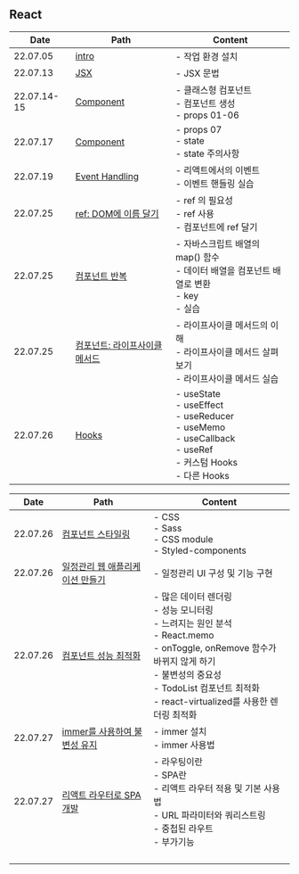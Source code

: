 ## React

| Date        | Path                                                   | Content                                                      |
| ----------- | ------------------------------------------------------ | ------------------------------------------------------------ |
| 22.07.05    | [intro](React/00_intro.md)                             | - 작업 환경 설치                                             |
| 22.07.13    | [JSX](React/01_JSX.md)                                 | - JSX 문법                                                   |
| 22.07.14-15 | [Component](React/02_component.md)                     | - 클래스형 컴포넌트<br/>- 컴포넌트 생성<br/>- props 01-06    |
| 22.07.17    | [Component](React/02_component.md)                     | - props 07<br/>- state<br/>- state 주의사항                  |
| 22.07.19    | [Event Handling](React/03_EventHandling.md)            | - 리액트에서의 이벤트<br />- 이벤트 핸들링 실습              |
| 22.07.25    | [ref: DOM에 이름 달기](React/04_ref.md)                | - ref 의 필요성<br />- ref 사용<br />- 컴포넌트에 ref 달기   |
| 22.07.25    | [컴포넌트 반복](React/05_Component반복.md)             | - 자바스크립트 배열의 map() 함수<br />- 데이터 배열을 컴포넌트 배열로 변환<br />- key<br />- 실습 |
| 22.07.25    | [컴포넌트: 라이프사이클 메서드](React/06_LifeCycle.md) | - 라이프사이클 메서드의 이해<br />- 라이프사이클 메서드 살펴보기<br />- 라이프사이클 메서드 실습 |
| 22.07.26    | [Hooks](React/07_Hooks.md)                             | - useState<br />- useEffect<br />- useReducer<br />- useMemo<br />- useCallback<br />- useRef<br />- 커스텀 Hooks<br />- 다른 Hooks |

| Date     | Path                                                    | Content                                                      |
| -------- | ------------------------------------------------------- | ------------------------------------------------------------ |
| 22.07.26 | [컴포넌트 스타일링](React/08_ComponentStyling.md)       | - CSS<br />- Sass<br />- CSS module<br />- Styled-components |
| 22.07.26 | [일정관리 웹 애플리케이션 만들기](React/09_Schedule.md) | - 일정관리 UI 구성 및 기능 구현                              |
| 22.07.26 | [컴포넌트 성능 최적화](React/10_컴포넌트성능최적화.md)  | - 많은 데이터 렌더링<br />- 성능 모니터링<br />- 느려지는 원인 분석<br />- React.memo<br />- onToggle, onRemove 함수가 바뀌지 않게 하기<br />- 불변성의 중요성<br />- TodoList  컴포넌트 최적화<br />- react-virtualized를 사용한 렌더링 최적화 |
| 22.07.27 | [immer를 사용하여 불변성 유지](React/11_immer.md)       | - immer 설치<br />- immer 사용법                             |
| 22.07.27 | [리액트 라우터로 SPA 개발](React/12_ReactRouter.md)     | - 라우팅이란<br />- SPA란<br />- 리액트 라우터 적용 및 기본 사용법<br />- URL 파라미터와 쿼리스트링<br />- 중첩된 라우트<br />- 부가기능 |
|          |                                                         |                                                              |
|          |                                                         |                                                              |
|          |                                                         |                                                              |
|          |                                                         |                                                              |


